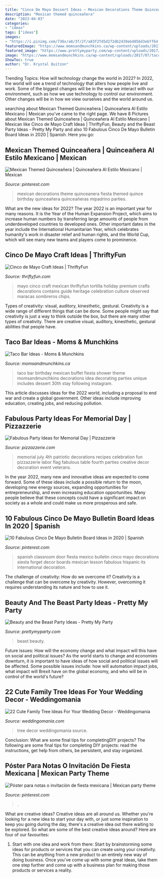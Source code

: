 ```yaml
---
title: "Cinco De Mayo Dessert Ideas ~ Mexican Decorations Theme Quinceanera Fiesta Themed Quince Birthday Quinceañera Quinceañeras Mipadrino Parties"
description: "Mexican themed quinceañera"
date: "2023-04-03"
categories:
- "ideas"
tags: ["ideas"]
images:
- "https://i.pinimg.com/736x/a8/3f/2f/a83f2fd5d272db2439eb4856d3ebff64.jpg"
featuredImage: "https://www.momsandmunchkins.ca/wp-content/uploads/2017/07/taco-bar-ideas.jpg"
featured_image: "https://www.prettymyparty.com/wp-content/uploads/2017/03/belle-cake.jpg"
image: "https://www.momsandmunchkins.ca/wp-content/uploads/2017/07/taco-bar-ideas.jpg"
ShowToc: true
author: "Dr. Krystal Quitzon"
---
```



Trending Topics: How will technology change the world in 2022?
In 2022, the world will see a trend of technology that alters how people live and work. Some of the biggest changes will be in the way we interact with our environment, such as how we use technology to control our environment. Other changes will be in how we view ourselves and the world around us.

	

		
searching about Mexican Themed Quinceañera | Quinceañera Al Estilo Mexicano | Mexican you've came to the right page. We have 8 Pictures about Mexican Themed Quinceañera | Quinceañera Al Estilo Mexicano | Mexican like Cinco de Mayo Craft Ideas | ThriftyFun, Beauty and the Beast Party Ideas - Pretty My Party and also 10 Fabulous Cinco De Mayo Bulletin Board Ideas in 2020 | Spanish. Here you go:
		
    
## Mexican Themed Quinceañera | Quinceañera Al Estilo Mexicano | Mexican

<img loading=lazy src="https://i.pinimg.com/736x/2c/68/6c/2c686cc97742b0d9e774288bb7f8a4e3.jpg" onerror="this.onerror=null;this.src='https://tse2.mm.bing.net/th?id=OIP.INeo9Oj69Wt5I1CuLsq2zgHaOk&amp;pid=15.1';" alt="Mexican Themed Quinceañera | Quinceañera Al Estilo Mexicano | Mexican">

_Source: pinterest.com_

>mexican decorations theme quinceanera fiesta themed quince birthday quinceañera quinceañeras mipadrino parties. 

	

What are the new ideas for 2022?
The year 2022 is an important year for many reasons. It is the Year of the Human Expansion Project, which aims to increase human numbers by transferring large amounts of people from underdeveloped countries to developed ones. Other important dates in the year include the International Humanitarian Year, which celebrates humanity's work in disaster relief and human rights, and the World Cup, which will see many new teams and players come to prominence.

    
## Cinco De Mayo Craft Ideas | ThriftyFun

<img loading=lazy src="https://img.thrfun.com/img/077/182/cinco_de_mayo_x1.jpg" onerror="this.onerror=null;this.src='https://tse2.mm.bing.net/th?id=OIP.zi3vHvoftduCXolz1dwCWgHaLJ&amp;pid=15.1';" alt="Cinco de Mayo Craft Ideas | ThriftyFun">

_Source: thriftyfun.com_

>mayo cinco craft mexican thriftyfun tortilla holiday premium crafts decorations contains guide heritage celebration culture observed maracas sombreros chips. 

	

Types of creativity: visual, auditory, kinesthetic, gestural.
Creativity is a wide range of different things that can be done. Some people might say that creativity is just a way to think outside the box, but there are many other types of creativity. There are creative visual, auditory, kinesthetic, gestural abilities that people have.

    
## Taco Bar Ideas - Moms &amp; Munchkins

<img loading=lazy src="https://www.momsandmunchkins.ca/wp-content/uploads/2017/07/taco-bar-ideas.jpg" onerror="this.onerror=null;this.src='https://tse4.mm.bing.net/th?id=OIP.AqHCEs1-7XiW6KjYpAisowHaNe&amp;pid=15.1';" alt="Taco Bar Ideas - Moms &amp; Munchkins">

_Source: momsandmunchkins.ca_

>taco bar birthday mexican buffet fiesta shower theme momsandmunchkins decorations idea decorating parties unique includes dessert 30th stay following instagram. 

	

This article discusses ideas for the 2022 world, including a proposal to end war and create a global government. Other ideas include improving education, creating jobs, and reducing pollution.

    
## Fabulous Party Ideas For Memorial Day | Pizzazzerie

<img loading=lazy src="http://pizzazzerie.com/wp-content/uploads/2011/05/memorial-day-party-ideas-e1306126098967.jpg" onerror="this.onerror=null;this.src='https://tse4.mm.bing.net/th?id=OIP.R-ar1tOorSmz1BSncdfXuAHaLH&amp;pid=15.1';" alt="Fabulous Party Ideas for Memorial Day | Pizzazzerie">

_Source: pizzazzerie.com_

>memorial july 4th patriotic decorations recipes celebration fun pizzazzerie labor flag fabulous table fourth parties creative decor decoration event veterans. 

	

In the year 2022, many new and innovative ideas are expected to come forward. Some of these ideas include a possible return to the moon, developing new energy sources, expanding opportunities for entrepreneurship, and even increasing education opportunities. Many people believe that these concepts could have a significant impact on society as a whole and could make us more prosperous and safe.

    
## 10 Fabulous Cinco De Mayo Bulletin Board Ideas In 2020 | Spanish

<img loading=lazy src="https://i.pinimg.com/736x/a8/3f/2f/a83f2fd5d272db2439eb4856d3ebff64.jpg" onerror="this.onerror=null;this.src='https://tse1.mm.bing.net/th?id=OIP.EcTyadd5JhackTaw-7urMwHaJ6&amp;pid=15.1';" alt="10 Fabulous Cinco De Mayo Bulletin Board Ideas in 2020 | Spanish">

_Source: pinterest.com_

>spanish classroom door fiesta mexico bulletin cinco mayo decorations siesta forget decor boards mexican lesson fabulous hispanic its international decoration. 

	

The challenge of creativity: How do we overcome it?
Creativity is a challenge that can be overcome by creativity. However, overcoming it requires understanding its nature and how to use it.

    
## Beauty And The Beast Party Ideas - Pretty My Party

<img loading=lazy src="https://www.prettymyparty.com/wp-content/uploads/2017/03/belle-cake.jpg" onerror="this.onerror=null;this.src='https://tse2.mm.bing.net/th?id=OIP.dpRo41_JA2fFI7hfCs3kWQHaKs&amp;pid=15.1';" alt="Beauty and the Beast Party Ideas - Pretty My Party">

_Source: prettymyparty.com_

>beast beauty. 

	

Future issues: How will the economy change and what impact will this have on social and political issues?
As the world starts to change and economies downturn, it is important to have ideas of how social and political issues will be affected. Some possible issues include: how will automation impact jobs, what impact will Brexit have on the global economy, and who will be in control of the world's future?

    
## 22 Cute Family Tree Ideas For Your Wedding Decor - Weddingomania

<img loading=lazy src="http://i.weddingomania.com/22-Family-Tree-Ideas-For-Your-Wedding13.jpg" onerror="this.onerror=null;this.src='https://tse2.mm.bing.net/th?id=OIP.BUAyMb311tqnrmdTOzJQrwAAAA&amp;pid=15.1';" alt="22 Cute Family Tree Ideas For Your Wedding Decor - Weddingomania">

_Source: weddingomania.com_

>tree decor weddingomania source. 

	

Conclusion: What are some final tips for completingDIY projects?
The following are some final tips for completing DIY projects: read the instructions, get help from others, be persistent, and stay organized.

    
## Póster Para Notas O Invitación De Fiesta Mexicana | Mexican Party Theme

<img loading=lazy src="https://i.pinimg.com/736x/43/dd/b0/43ddb0d412b09b8978f1e93a8b6d027d--mexican-fiesta-invitation-cards.jpg" onerror="this.onerror=null;this.src='https://tse3.mm.bing.net/th?id=OIP.xdMFOcr8Z4fE4r4hLJrELwHaLi&amp;pid=15.1';" alt="Póster para notas o invitación de fiesta mexicana | Mexican party theme">

_Source: pinterest.com_

>. 

	

What are creative ideas?
Creative ideas are all around us. Whether you're looking for a new idea to start your day with, or just some inspiration to keep you going during the day, there's a creative idea out there waiting to be explored. So what are some of the best creative ideas around? Here are four of our favourites: 
1. Start with one idea and work from there: Start by brainstorming some ideas for products or services that you can create using your creativity. This can be anything from a new product to an entirely new way of doing business. Once you've come up with some great ideas, take them one step further and come up with a business plan for making those products or services a reality. 



